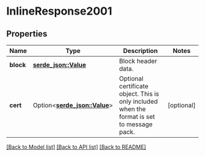 # InlineResponse2001

## Properties

Name | Type | Description | Notes
------------ | ------------- | ------------- | -------------
**block** | [**serde_json::Value**](.md) | Block header data. | 
**cert** | Option<[**serde_json::Value**](.md)> | Optional certificate object. This is only included when the format is set to message pack. | [optional]

[[Back to Model list]](../README.md#documentation-for-models) [[Back to API list]](../README.md#documentation-for-api-endpoints) [[Back to README]](../README.md)


